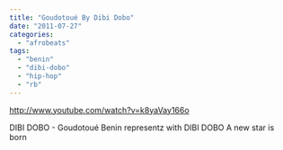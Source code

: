 ```yaml
---
title: "Goudotoué By Dibi Dobo"
date: "2011-07-27"
categories: 
  - "afrobeats"
tags: 
  - "benin"
  - "dibi-dobo"
  - "hip-hop"
  - "rb"
---
```


http://www.youtube.com/watch?v=k8yaVay166o

DIBI DOBO - Goudotoué Benin representz with DIBI DOBO A new star is born
